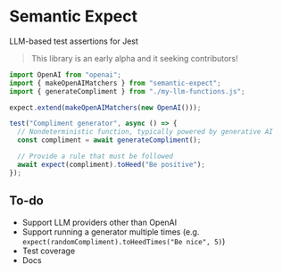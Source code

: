 # Semantic Expect

LLM-based test assertions for Jest

> This library is an early alpha and it seeking contributors!

```ts
import OpenAI from "openai";
import { makeOpenAIMatchers } from "semantic-expect";
import { generateCompliment } from "./my-llm-functions.js";

expect.extend(makeOpenAIMatchers(new OpenAI()));

test("Compliment generator", async () => {
  // Nondeterministic function, typically powered by generative AI
  const compliment = await generateCompliment();

  // Provide a rule that must be followed
  await expect(compliment).toHeed("Be positive");
});
```

## To-do

- Support LLM providers other than OpenAI
- Support running a generator multiple times (e.g. `expect(randomCompliment).toHeedTimes("Be nice", 5)`)
- Test coverage
- Docs
